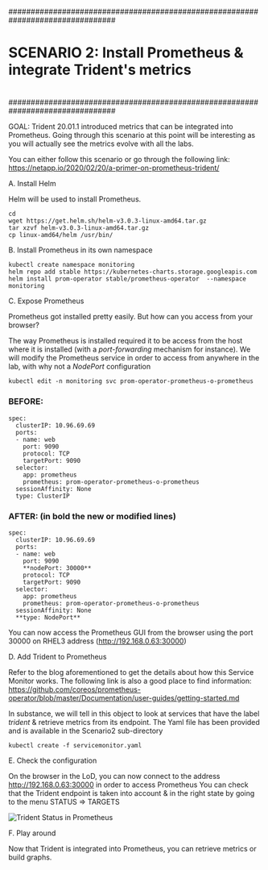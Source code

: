 ################################################################################
#
# SCENARIO 2: Install Prometheus & integrate Trident's metrics
#
################################################################################

GOAL:
Trident 20.01.1 introduced metrics that can be integrated into Prometheus.
Going through this scenario at this point will be interesting as you will actually see the metrics evolve with all the labs.

You can either follow this scenario or go through the following link:
https://netapp.io/2020/02/20/a-primer-on-prometheus-trident/



A. Install Helm

Helm will be used to install Prometheus.
```
cd
wget https://get.helm.sh/helm-v3.0.3-linux-amd64.tar.gz
tar xzvf helm-v3.0.3-linux-amd64.tar.gz
cp linux-amd64/helm /usr/bin/
```

B. Install Prometheus in its own namespace
```
kubectl create namespace monitoring
helm repo add stable https://kubernetes-charts.storage.googleapis.com
helm install prom-operator stable/prometheus-operator  --namespace monitoring
```

C. Expose Prometheus

Prometheus got installed pretty easily.
But how can you access from your browser?

The way Prometheus is installed required it to be access from the host where it is installed (with a *port-forwarding* mechanism for instance).
We will modify the Prometheus service in order to access from anywhere in the lab, with why not a *NodePort* configuration
```
kubectl edit -n monitoring svc prom-operator-prometheus-o-prometheus
```

### BEFORE:
```
spec:
  clusterIP: 10.96.69.69
  ports:
  - name: web
    port: 9090
    protocol: TCP
    targetPort: 9090
  selector:
    app: prometheus
    prometheus: prom-operator-prometheus-o-prometheus
  sessionAffinity: None
  type: ClusterIP
```

### AFTER: (in **bold** the new or modified lines)
```
spec:
  clusterIP: 10.96.69.69
  ports:
  - name: web
    port: 9090
    **nodePort: 30000**
    protocol: TCP
    targetPort: 9090
  selector:
    app: prometheus
    prometheus: prom-operator-prometheus-o-prometheus
  sessionAffinity: None
  **type: NodePort**
```

You can now access the Prometheus GUI from the browser using the port 30000 on RHEL3 address (http://192.168.0.63:30000)

D. Add Trident to Prometheus

Refer to the blog aforementioned to get the details about how this Service Monitor works.
The following link is also a good place to find information:
https://github.com/coreos/prometheus-operator/blob/master/Documentation/user-guides/getting-started.md

In substance, we will tell in this object to look at services that have the label *trident* & retrieve metrics from its endpoint.
The Yaml file has been provided and is available in the Scenario2 sub-directory

```
kubectl create -f servicemonitor.yaml
```

E. Check the configuration

On the browser in the LoD, you can now connect to the address http://192.168.0.63:30000 in order to access Prometheus
You can check that the Trident endpoint is taken into account & in the right state by going to the menu STATUS => TARGETS

![Trident Status in Prometheus](Trident_status_in_prometheus.jpg "Trident Status in Prometheus")

F. Play around

Now that Trident is integrated into Prometheus, you can retrieve metrics or build graphs.